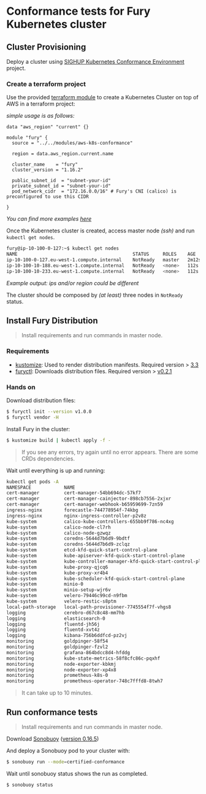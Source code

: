 # Conformance tests for Fury Kubernetes cluster

## Cluster Provisioning

Deploy a cluster using
[SIGHUP Kubernetes Conformance Environment](https://github.com/sighupio/k8s-conformance-environment/tree/v1.0.0) project.

### Create a terraform project

Use the provided [terraform module](https://github.com/sighupio/k8s-conformance-environment/tree/v1.0.0/modules/aws-k8s-conformance) to create a Kubernetes Cluster on top of AWS in a terraform project:

*simple usage is as follows:*

```hcl
data "aws_region" "current" {}

module "fury" {
  source = "../../modules/aws-k8s-conformance"

  region = data.aws_region.current.name

  cluster_name    = "fury"
  cluster_version = "1.16.2"

  public_subnet_id  = "subnet-your-id"
  private_subnet_id = "subnet-your-id"
  pod_network_cidr  = "172.16.0.0/16" # Fury's CNI (calico) is preconfigured to use this CIDR

}
```

*You can find more examples [here](https://github.com/sighupio/k8s-conformance-environment/tree/v1.0.0/fury)*

Once the Kubernetes cluster is created, access master node *(ssh)* and run `kubectl get nodes`.

```bash
fury@ip-10-100-0-127:~$ kubectl get nodes
NAME                                          STATUS     ROLES    AGE     VERSION
ip-10-100-0-127.eu-west-1.compute.internal    NotReady   master   2m12s   v1.16.2
ip-10-100-10-188.eu-west-1.compute.internal   NotReady   <none>   112s    v1.16.2
ip-10-100-10-233.eu-west-1.compute.internal   NotReady   <none>   112s    v1.16.2
```

*Example output: ips and/or region could be different*

The cluster should be composed by *(at least)* three nodes in `NotReady` status.

## Install Fury Distribution

> Install requirements and run commands in master node.

### Requirements

- [kustomize](https://github.com/kubernetes-sigs/kustomize/blob/master/docs/INSTALL.md): Used to render distribution
  manifests.
  Required version > [3.3](https://github.com/kubernetes-sigs/kustomize/releases/tag/kustomize%2Fv3.3.0)
- [furyctl](https://github.com/sighupio/furyctl#install): Downloads distribution files. Required version >
  [v0.2.1](https://github.com/sighupio/furyctl/releases/tag/v0.2.1)

### Hands on

Download distribution files:

```bash
$ furyctl init --version v1.0.0
$ furyctl vendor -H
```

Install Fury in the cluster:

```bash
$ kustomize build | kubectl apply -f -
```

> If you see any errors, try again until no error appears. There are some CRDs dependencies.

Wait until everything is up and running:

```bash
kubectl get pods -A
NAMESPACE            NAME                                                    READY   STATUS      RESTARTS   AGE
cert-manager         cert-manager-54bb694dc-57kf7                            1/1     Running     0          7m39s
cert-manager         cert-manager-cainjector-898cb7556-2xjxr                 1/1     Running     0          7m39s
cert-manager         cert-manager-webhook-b65959699-7zn59                    1/1     Running     0          7m39s
ingress-nginx        forecastle-744778954f-74kbg                             1/1     Running     0          7m39s
ingress-nginx        nginx-ingress-controller-p2v8z                          1/1     Running     0          7m29s
kube-system          calico-kube-controllers-655bb9f786-nc4xg                1/1     Running     0          7m38s
kube-system          calico-node-cl7rh                                       1/1     Running     0          7m38s
kube-system          calico-node-gzwqz                                       1/1     Running     0          7m38s
kube-system          coredns-5644d7b6d9-9bdtf                                1/1     Running     0          12m
kube-system          coredns-5644d7b6d9-zclqz                                1/1     Running     0          12m
kube-system          etcd-kfd-quick-start-control-plane                      1/1     Running     0          11m
kube-system          kube-apiserver-kfd-quick-start-control-plane            1/1     Running     0          11m
kube-system          kube-controller-manager-kfd-quick-start-control-plane   1/1     Running     0          11m
kube-system          kube-proxy-qjcq6                                        1/1     Running     0          12m
kube-system          kube-proxy-xr4b4                                        1/1     Running     0          12m
kube-system          kube-scheduler-kfd-quick-start-control-plane            1/1     Running     0          11m
kube-system          minio-0                                                 1/1     Running     0          7m38s
kube-system          minio-setup-wjr6v                                       0/1     Completed   0          7m38s
kube-system          velero-79446c99cd-n9fbm                                 1/1     Running     0          7m38s
kube-system          velero-restic-s8ptm                                     1/1     Running     0          7m29s
local-path-storage   local-path-provisioner-7745554f7f-vhgs8                 1/1     Running     0          12m
logging              cerebro-d67c8c48-mm7hb                                  1/1     Running     0          7m38s
logging              elasticsearch-0                                         2/2     Running     0          7m38s
logging              fluentd-jh56j                                           1/1     Running     0          7m38s
logging              fluentd-xvt4z                                           1/1     Running     0          7m38s
logging              kibana-756b6ddfcd-pz2vj                                 1/1     Running     0          7m38s
monitoring           goldpinger-58f54                                        1/1     Running     0          7m38s
monitoring           goldpinger-fzvl2                                        1/1     Running     0          7m38s
monitoring           grafana-864bdcc8d4-hfddg                                1/1     Running     0          7m38s
monitoring           kube-state-metrics-58f8cfc86c-pqxhf                     2/2     Running     0          7m38s
monitoring           node-exporter-kbkmj                                     1/1     Running     0          7m38s
monitoring           node-exporter-xp4x8                                     1/1     Running     0          7m38s
monitoring           prometheus-k8s-0                                        3/3     Running     1          6m49s
monitoring           prometheus-operator-748c7fffd8-8twh7                    1/1     Running     0          7m38s
```

> It can take up to 10 minutes.


## Run conformance tests

> Install requirements and run commands in master node.

Download [Sonobuoy](https://github.com/heptio/sonobuoy)
([version 0.16.5](https://github.com/vmware-tanzu/sonobuoy/releases/tag/v0.16.5))

And deploy a Sonobuoy pod to your cluster with:

```bash
$ sonobuoy run --mode=certified-conformance
```

Wait until sonobuoy status shows the run as completed.

```bash
$ sonobuoy status
```